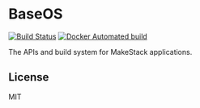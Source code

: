 BaseOS
======
[![Build Status](https://travis-ci.org/makestack/baseos.svg?branch=master)](https://travis-ci.org/makestack/baseos)
[![Docker Automated build](https://img.shields.io/docker/automated/makestack/baseos.svg)](https://hub.docker.com/r/makestack/baseos/)

The APIs and build system for MakeStack applications.


License
-------
MIT
